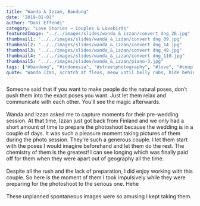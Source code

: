 ```yaml
---
title: "Wanda & Izzan, Bandung"
date: "2019-01-01"
author: "Dani Effendi"
category: "Love Stories → Couples & Lovebirds"
featuredImage: "../../images/slides/wanda_&_izzan/convert dng_26.jpg"
thumbnail1: "../../images/slides/wanda_&_izzan/convert dng_09.jpg"
thumbnail2: "../../images/slides/wanda_&_izzan/convert dng_14.jpg"
thumbnail3: "../../images/slides/wanda_&_izzan/convert dng_49.jpg"
thumbnail4: "../../images/slides/wanda_&_izzan/convert dng_110.jpg"
thumbnail5: "../../images/slides/wanda_&_izzan/piano-3.jpg"
tags: ["#bandung", "#indonesia", "#streetphotography", "#love", "#couple", "#wanderlust", "#2019", "#couplesession"]
quote: "Wanda Izan, scratch at fleas, meow until belly rubs, hide behind curtain when vacuum cleaner is on scratch strangers and poo on owners food claw at curtains stretch and yawn nibble on tuna ignore human bite human hand eat a plant, kill a hand."
---
```


Someone said that if you want to make people do the natural poses, don’t push them into the exact poses you want. Just let them relax and communicate with each other. You’ll see the magic afterwards.
<br/>
<br/>
Wanda and Izzan asked me to capture moments for their pre-wedding session. At that time, Izzan just got back from Finland and we only had a short amount of time to prepare the photoshoot because the wedding is in a couple of days. It was such a pleasure moment taking pictures of them during the photo session. They’re such a generous couple. I let them start with the poses I would imagine beforehand and let them do the rest. The chemistry of them is the greatest! I can see longing which was finally paid off for them when they were apart out of geography all the time.
<br/>
<br/>
Despite all the rush and the lack of preparation, I did enjoy working with this couple. So here is the moment of them I took impulsively while they were preparing for the photoshoot to the serious one. Hehe
<br/>
<br/>
These unplanned spontaneous images were so amusing I kept taking them.
